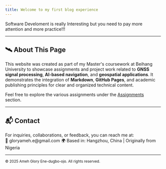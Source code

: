 ```yaml
---
title: Welcome to my first blog experience
---
```


Software Develoment is really Interesting but you need to pay more attention and more practice!!!

---

## 🛰️ About This Page

This website was created as part of my Master's coursework at Beihang University to showcase assignments and project work related to **GNSS signal processing**, **AI-based navigation**, and **geospatial applications**. It demonstrates the integration of **Markdown**, **GitHub Pages**, and academic publishing principles for clear and organized technical content.

Feel free to explore the various assignments under the [Assignments](./) section.

---

## 📬 Contact

<div class="contact">
For inquiries, collaborations, or feedback, you can reach me at:<br>  
📧 gloryameh.e@gmail.com  
🌍 Based in: Hangzhou, China | Originally from Nigeria
</div>

---

<small class="footer">© 2025 Ameh Glory Ene-dugbo-ojo. All rights reserved.</small>
